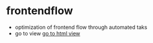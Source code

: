 # frontendflow
* optimization of frontend flow through automated taks
* go to view [go to html view](htmlView/index.html) 